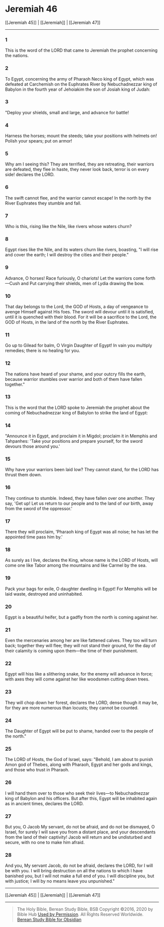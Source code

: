 # Jeremiah 46

[[Jeremiah 45]] | [[Jeremiah]] | [[Jeremiah 47]]

---

### 1
This is the word of the LORD that came to Jeremiah the prophet concerning the nations.

### 2
To Egypt, concerning the army of Pharaoh Neco king of Egypt, which was defeated at Carchemish on the Euphrates River by Nebuchadnezzar king of Babylon in the fourth year of Jehoiakim the son of Josiah king of Judah:

### 3
"Deploy your shields, small and large, and advance for battle!

### 4
Harness the horses; mount the steeds; take your positions with helmets on! Polish your spears; put on armor!

### 5
Why am I seeing this? They are terrified, they are retreating, their warriors are defeated, they flee in haste, they never look back, terror is on every side! declares the LORD.

### 6
The swift cannot flee, and the warrior cannot escape! In the north by the River Euphrates they stumble and fall.

### 7
Who is this, rising like the Nile, like rivers whose waters churn?

### 8
Egypt rises like the Nile, and its waters churn like rivers, boasting, "I will rise and cover the earth; I will destroy the cities and their people."

### 9
Advance, O horses! Race furiously, O chariots! Let the warriors come forth—Cush and Put carrying their shields, men of Lydia drawing the bow.

### 10
That day belongs to the Lord, the GOD of Hosts, a day of vengeance to avenge Himself against His foes. The sword will devour until it is satisfied, until it is quenched with their blood. For it will be a sacrifice to the Lord, the GOD of Hosts, in the land of the north by the River Euphrates.

### 11
Go up to Gilead for balm, O Virgin Daughter of Egypt! In vain you multiply remedies; there is no healing for you.

### 12
The nations have heard of your shame, and your outcry fills the earth, because warrior stumbles over warrior and both of them have fallen together."

### 13
This is the word that the LORD spoke to Jeremiah the prophet about the coming of Nebuchadnezzar king of Babylon to strike the land of Egypt:

### 14
"Announce it in Egypt, and proclaim it in Migdol; proclaim it in Memphis and Tahpanhes: 'Take your positions and prepare yourself, for the sword devours those around you.'

### 15
Why have your warriors been laid low? They cannot stand, for the LORD has thrust them down.

### 16
They continue to stumble. Indeed, they have fallen over one another. They say, 'Get up! Let us return to our people and to the land of our birth, away from the sword of the oppressor.'

### 17
There they will proclaim, 'Pharaoh king of Egypt was all noise; he has let the appointed time pass him by.'

### 18
As surely as I live, declares the King, whose name is the LORD of Hosts, will come one like Tabor among the mountains and like Carmel by the sea.

### 19
Pack your bags for exile, O daughter dwelling in Egypt! For Memphis will be laid waste, destroyed and uninhabited.

### 20
Egypt is a beautiful heifer, but a gadfly from the north is coming against her.

### 21
Even the mercenaries among her are like fattened calves. They too will turn back; together they will flee; they will not stand their ground, for the day of their calamity is coming upon them—the time of their punishment.

### 22
Egypt will hiss like a slithering snake, for the enemy will advance in force; with axes they will come against her like woodsmen cutting down trees.

### 23
They will chop down her forest, declares the LORD, dense though it may be, for they are more numerous than locusts; they cannot be counted.

### 24
The Daughter of Egypt will be put to shame, handed over to the people of the north."

### 25
The LORD of Hosts, the God of Israel, says: "Behold, I am about to punish Amon god of Thebes, along with Pharaoh, Egypt and her gods and kings, and those who trust in Pharaoh.

### 26
I will hand them over to those who seek their lives—to Nebuchadnezzar king of Babylon and his officers. But after this, Egypt will be inhabited again as in ancient times, declares the LORD.

### 27
But you, O Jacob My servant, do not be afraid, and do not be dismayed, O Israel, for surely I will save you from a distant place, and your descendants from the land of their captivity! Jacob will return and be undisturbed and secure, with no one to make him afraid.

### 28
And you, My servant Jacob, do not be afraid, declares the LORD, for I will be with you. I will bring destruction on all the nations to which I have banished you, but I will not make a full end of you. I will discipline you, but with justice; I will by no means leave you unpunished."

---

[[Jeremiah 45]] | [[Jeremiah]] | [[Jeremiah 47]]

---

> The Holy Bible, Berean Study Bible, BSB
> Copyright &copy;2016, 2020 by Bible Hub
> [Used by Permission](https://berean.bible/terms.htm). All Rights Reserved Worldwide.
> [Berean Study Bible for Obsidian](https://github.com/gapmiss/berean-study-bible-for-obsidian)

